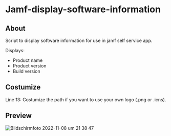# Jamf-display-software-information

## About
Script to display software information for use in jamf self service app.

Displays: 
* Product name
* Product version
* Build version


## Costumize

Line 13: Costumize the path if you want to use your own logo (.png or .icns). 


## Preview
![Bildschirm­foto 2022-11-08 um 21 38 47](https://user-images.githubusercontent.com/89163370/200670755-ca2f3dce-418b-4eea-b3cd-a475ed038bb0.png)
